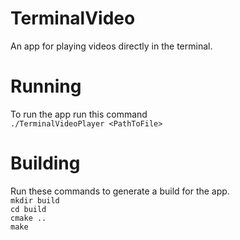 # TerminalVideo
An app for playing videos directly in the terminal.
# Running
To run the app run this command  <br />
`./TerminalVideoPlayer <PathToFile>`
# Building
Run these commands to generate a build for the app. <br />
`mkdir build` <br />
`cd build` <br />
`cmake ..` <br />
`make`
